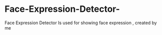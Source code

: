 # Face-Expression-Detector-
Face Expression Detector Is used for showing face expression , created by me
